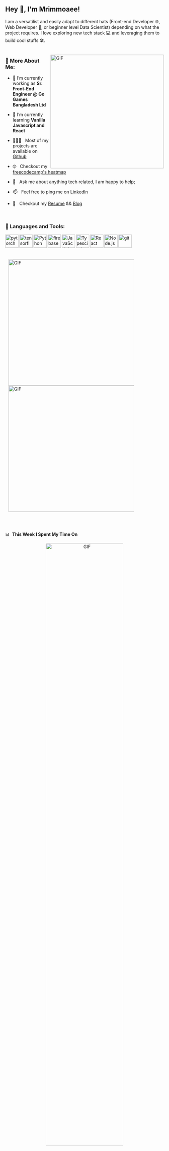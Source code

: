 ## Hey 👋, I'm Mrimmoaee!

I am a versatilist and easily adapt to different hats (Front-end Developer 🌐, Web Developer 📱, or beginner level Data Scientist) depending on what the project requires. I love exploring new tech stack 💻 and leveraging them to build cool stuffs 🛠️. 
<br/>
<br/>

<img align="right" alt="GIF" src="https://raw.githubusercontent.com/lauragift21/lauragift21/master/code.gif" width="360px"/>
  
### 🧐 More About Me:

- 🔭 I’m currently working as **Sr. Front-End Engineer @ Go Games Bangladesh Ltd**
- 🌱 I’m currently learning **Vanilla Javascript and React**
- 👨🏻‍💻 &nbsp; Most of my projects are available on [Github](https://github.com/mrimmoaee?tab=repositories)
- 🤓 &nbsp; Checkout my [freecodecamp's heatmap](https://www.freecodecamp.org/mrimmoaee)
- 💬 &nbsp; Ask me about anything tech related, I am happy to help;
- 📫 &nbsp; Feel free to ping me on [LinkedIn](https://www.linkedin.com/in/mrimmoaee-shamee/)
- 📝 &nbsp; Checkout my [Resume](https://drive.google.com/file/d/1Mi4nU4516eOZ_8ttbwTae7s4g4OYeQxT/view?usp=sharing) && [Blog](https://medium.com/@mrimmoaee)


  <!-- 📫 How to reach me:
  **[Twitter](), [Instagram](https://www.linkedin.com/in/mrimmoaee-shamee/)** -->

<br>

### 🔨 Languages and Tools:
<a href="https://pytorch.org/" target="_blank"> <img align="left" src="https://raw.githubusercontent.com/rahul-jha98/github_readme_icons/main/language_and_tools/square/pytorch/pytorch.svg" alt="pytorch" height="42px"/> </a> 
<a href="https://www.tensorflow.org" target="_blank"> <img align="left" src="https://raw.githubusercontent.com/rahul-jha98/github_readme_icons/main/language_and_tools/square/tensorflow/tensorflow.svg" alt="tensorflow" height="42px"/> </a> 
<a href="https://www.python.org" target="_blank"><img align="left" alt="Python" height ="42px" src="https://raw.githubusercontent.com/rahul-jha98/github_readme_icons/main/language_and_tools/square/python/python.svg"></a>
<a href="https://firebase.google.com/" target="_blank"> <img align="left" src="https://raw.githubusercontent.com/rahul-jha98/github_readme_icons/main/language_and_tools/square/firebase/firebase.svg" alt="firebase" height ="42px"/> </a>
<a href="https://developer.mozilla.org/en-US/docs/Web/JavaScript" target="_blank"> <img align="left" alt="JavaScript" height ="42px"  src="https://raw.githubusercontent.com/rahul-jha98/github_readme_icons/main/language_and_tools/square/javascript/javascript.svg"> </a>
<a href="https://www.typescriptlang.org/" target="_blank"><img align="left" alt="Typescirpt" height ="42px" src="https://raw.githubusercontent.com/rahul-jha98/github_readme_icons/main/language_and_tools/square/typescript/typescript.svg"></a>
<a href="https://reactjs.org/" target="_blank"> <img align="left" alt="React" height ="42px" src="https://raw.githubusercontent.com/rahul-jha98/github_readme_icons/main/language_and_tools/square/react/react.svg"></a>
<a href="https://nodejs.org" target="_blank"><img align="left" alt="Node.js" height ="42px" src="https://raw.githubusercontent.com/rahul-jha98/github_readme_icons/main/language_and_tools/square/node/node.svg"></a>
<a href="https://git-scm.com/" target="_blank"> <img src="https://raw.githubusercontent.com/rahul-jha98/github_readme_icons/main/language_and_tools/square/git-scm/git-scm.svg" align="left" alt="git" height='42px'/> </a>

<br>
<br>

&nbsp;<div style="margin: 10px;">
  <img src="https://github-readme-stats.vercel.app/api?username=mrimmoaee&show_icons=true&hide_border=true&theme=dark" alt="GIF" width="400px" align="left">
  <img src="https://leetcard.jacoblin.cool/mrimmoaeeahmed?font=patrick_hand" alt="GIF" width="400px"  align="center">
</div>

<br>
<br>


📊 &nbsp;**This Week I Spent My Time On**
<br>
<div style="text-align:center;">
   <img src="https://wakatime.com/share/@mrimmoaee/0c74b8c4-2a5d-40eb-9eb0-e67e147b0249.svg" alt="GIF" style="width:70%">
</div>









  



